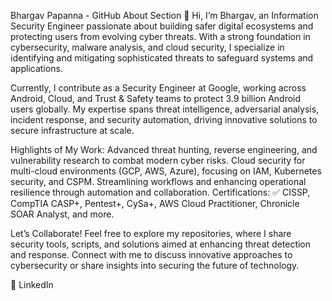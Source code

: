 Bhargav Papanna - GitHub About Section
👋 Hi, I’m Bhargav, an Information Security Engineer passionate about building safer digital ecosystems and protecting users from evolving cyber threats. With a strong foundation in cybersecurity, malware analysis, and cloud security, I specialize in identifying and mitigating sophisticated threats to safeguard systems and applications.

Currently, I contribute as a Security Engineer at Google, working across Android, Cloud, and Trust & Safety teams to protect 3.9 billion Android users globally. My expertise spans threat intelligence, adversarial analysis, incident response, and security automation, driving innovative solutions to secure infrastructure at scale.

Highlights of My Work:
Advanced threat hunting, reverse engineering, and vulnerability research to combat modern cyber risks.
Cloud security for multi-cloud environments (GCP, AWS, Azure), focusing on IAM, Kubernetes security, and CSPM.
Streamlining workflows and enhancing operational resilience through automation and collaboration.
Certifications:
✅ CISSP, CompTIA CASP+, Pentest+, CySa+, AWS Cloud Practitioner, Chronicle SOAR Analyst, and more.

Let’s Collaborate!
Feel free to explore my repositories, where I share security tools, scripts, and solutions aimed at enhancing threat detection and response. Connect with me to discuss innovative approaches to cybersecurity or share insights into securing the future of technology.

🔗 LinkedIn 
